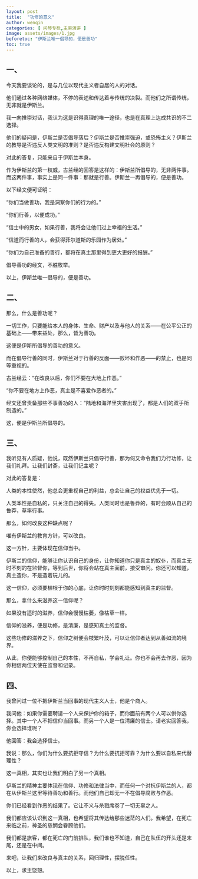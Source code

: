 ```yaml
---
layout: post
title:  "功修的意义"
author: wenqin
categories: [ 问琴专栏,主麻演讲 ]
image: assets/images/1.jpg
beforetoc: "伊斯兰唯一倡导的，便是善功"
toc: true
---
```


## 一、

今天我要谈论的，是与几位以现代主义者自居的人的对话。

他们通过各种网络媒体，不停的表述和传达着与传统的决裂。而他们之所谓传统，无非就是伊斯兰。

我一向推崇对话，我认为这是识得真理的唯一途径，也是在真理上达成共识的不二选择。

他们的疑问是，伊斯兰是否倡导落后？伊斯兰是否推崇强迫，或恐怖主义？伊斯兰的教导是否违反人类文明的准则？是否违反构建文明社会的原则？

对此的答复，只能来自于伊斯兰本身。

作为伊斯兰的第一权威，古兰经的回答是这样的：伊斯兰所倡导的，无非两件事。而这两件事，事实上是同一件事：那就是行善。伊斯兰一再倡导的，便是善功。

以下经文便可证明：

“你们当做善功，我是洞察你们的行为的。”

“你们行善，以便成功。”

“信士中的男女，如果行善，我将会让他们过上幸福的生活。”

“信道而行善的人，会获得菲尔道斯的乐园作为居处。”

“你们为自己准备的善行，都将在真主那里得到更大更好的报酬。”

倡导善功的经文，不胜枚举。

以上，伊斯兰唯一倡导的，便是善功。

## 二、

那么，什么是善功呢？

一切工作，只要能给本人的身体、生命、财产以及与他人的关系——在公平公正的基础上——带来益处，那么，皆为善功。

这便是伊斯所倡导的善功的意义。

而在倡导行善的同时，伊斯兰对于行善的反面——败坏和作恶——的禁止，也是同等重视的。

古兰经云：“在改良以后，你们不要在大地上作恶。”

“你不要在地方上作恶，真主是不喜爱作恶者的。”

经文还曾责备那些不事善功的人：“陆地和海洋里灾害出现了，都是人们的双手所制造的。”

这，便是伊斯兰所倡导的。

## 三、

我听见有人质疑，他说，既然伊斯兰只倡导行善，那为何又命令我们力行功修，让我们礼拜。让我们封斋，让我们记主呢？

对此的答复是：

人类的本性使然，他总会更重视自己的利益，总会让自己的权益优先于一切。

人类本性是自私的，只关注自己的得失。人类同时也是鲁莽的，有时会顺从自己的鲁莽，草率行事。

那么，如何改良这种缺点呢？

唯有伊斯兰的教育方针，可以改良。

这一方针，主要体现在信仰当中。

伊斯兰的信仰，能够让你认识自己的身份，让你知道你只是真主的奴仆，而真主无时不刻的在监督你，等到后世，你将会站在真主面前，接受审问。你还可以知道，真主造你，不是造着玩儿的。

这一信仰，必须要植根于你的心底，让你时时刻刻都能感知到真主的监督。

那么，拿什么来滋养这一信仰呢？

如果没有适时的滋养，信仰会慢慢枯萎，像枯草一样。

信仰的滋养，便是功修，是清廉，是感知真主的监督。

这些功修的滋养之下，信仰之树便会枝繁叶茂，可以让信仰者达到从善如流的境界。

从此，你便能够控制自己的本性，不再自私，学会礼让。你也不会再去作恶，因为你相信两位天使在监督和记录。

## 四、

我曾问过一位不把伊斯兰当回事的现代主义人士，他是个商人。

我问他：如果你需要聘请一个人来保护你的箱子，而你面前有两个人可以供你选择。其中一个人不把信仰当回事。而另一个人是一位清廉的信士。请老实回答我，你会选择谁呢？

他回答：我会选择信士。

我说：那么，你们为什么要抗拒守信？为什么要抗拒可靠？为什么要以自私来代替理性？

这一真相，其实也让我们明白了另一个真相。

伊斯兰的精神主要体现在信仰、功修和法律当中，而任何一个对抗伊斯兰的人，都在从伊斯兰这里等待善功和善行。而他们自己却无一不在倡导腐败与作恶。

你们已经看到作恶的结果了。它让不义与杀戮席卷了一切无辜之人。

我们都应该认识到这一真相，也希望将其传达给那些迷茫的人们。我希望，在死亡来临之前，神圣的慈悯会眷顾他们。

我们都是旅客，都在死亡的门前排队，我们谁也不知道，自己在队伍的开头还是末尾，还是在中间。

来吧，让我们来改良与真主的关系，回归理性，摆脱任性。

以上，求主饶恕。
